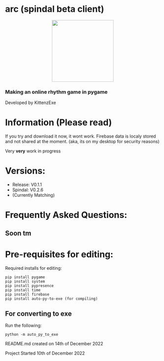 # arc (spindal beta client)
<p align="center">
  <img src="https://user-images.githubusercontent.com/67358250/209692948-f6511791-204a-4706-a28c-284d295f713f.png" width="200">
</p>

### Making an online rhythm game in pygame
Developed by KittenzExe

# Information (Please read)
If you try and download it now, it wont work. Firebase data is localy stored and not shared at the moment. (aka, its on my desktop for security reasons)

Very **very** work in progress

# Versions:
- Release: V0.1.1
- Spindal: V0.2.6
- (Currently Matching)

# Frequently Asked Questions:
## Soon tm

# Pre-requisites for editing:
Required installs for editing:
```
pip install pygame
pip install system
pip install pypresence
pip install time
pip install firebase
pip install auto-py-to-exe (for compiling)
```

## For converting to exe
Run the following:
```
python -m auto_py_to_exe
```

README.md created on 14th of December 2022

Project Started 10th of December 2022
